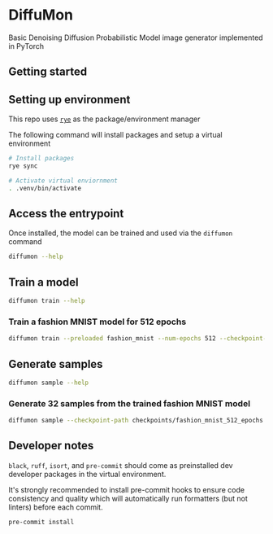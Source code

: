 # DiffuMon

Basic Denoising Diffusion Probabilistic Model image generator implemented in PyTorch


## Getting started

## Setting up environment

This repo uses [`rye`](https://rye.astral.sh/guide/installation/) as the package/environment manager

The following command will install packages and setup a virtual environment

```bash
# Install packages
rye sync

# Activate virtual enviornment
. .venv/bin/activate
```


## Access the entrypoint

Once installed, the model can be trained and used via the `diffumon` command

```bash
diffumon --help
```

## Train a model

```bash
diffumon train --help
```

### Train a fashion MNIST model for 512 epochs

```bash
diffumon train --preloaded fashion_mnist --num-epochs 512 --checkpoint-path checkpoints/fashion_mnist_512_epochs.pth
```


## Generate samples

```bash
diffumon sample --help
```

### Generate 32 samples from the trained fashion MNIST model

```bash
diffumon sample --checkpoint-path checkpoints/fashion_mnist_512_epochs.pth --num-samples 32 --num-channels 1 --img-dim 28 
```

## Developer notes

`black`, `ruff`, `isort`, and `pre-commit` should come as preinstalled dev developer packages in the virtual environment.

It's strongly recommended to install pre-commit hooks to ensure code consistency and quality which will automatically run formatters (but not linters) before each commit.

```bash
pre-commit install
```